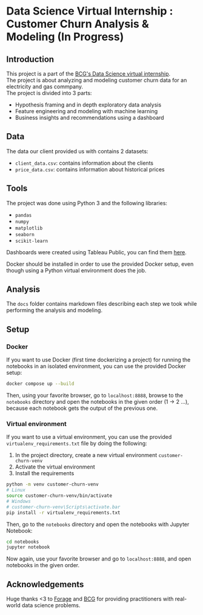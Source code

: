 # Data Science Virtual Internship : Customer Churn Analysis & Modeling (In Progress)

## Introduction

This project is a part of the [BCG's Data Science virtual internship](https://www.theforage.com/virtual-internships/prototype/Tcz8gTtprzAS4xSoK/Data-Science-Virtual-Experience-Program).  
The project is about analyzing and modeling customer churn data for an electricity and gas commpany.  
The project is divided into 3 parts:

- Hypothesis framing and in depth exploratory data analysis
- Feature engineering and modeling with machine learning
- Business insights and recommendations using a dashboard

## Data

The data our client provided us with contains 2 datasets:

- `client_data.csv`: contains information about the clients
- `price_data.csv`: contains information about historical prices

## Tools

The project was done using Python 3 and the following libraries:

- `pandas`
- `numpy`
- `matplotlib`
- `seaborn`
- `scikit-learn`

Dashboards were created using Tableau Public, you can find them [here](https://public.tableau.com/).

Docker should be installed in order to use the provided Docker setup, even though using a Python virtual environment does the job.

## Analysis

The `docs` folder contains markdown files describing each step we took while performing the analysis and modeling.

## Setup

### Docker

If you want to use Docker (first time dockerizing a project) for running the notebooks in an isolated environment, you can use the provided Docker setup:

```bash
docker compose up --build
```

Then, using your favorite browser, go to `localhost:8888`, browse to the `notebooks` directory and open the notebooks in the given order (1 -> 2 ...), because each notebook gets the output of the previous one.

### Virtual environment

If you want to use a virtual environment, you can use the provided `virtualenv_requirements.txt` file by doing the following:

1. In the project directory, create a new virtual environment `customer-churn-venv`
2. Activate the virtual environment
3. Install the requirements

```bash
python -m venv customer-churn-venv
# Linux
source customer-churn-venv/bin/activate
# Windows
# customer-churn-venv\Scripts\activate.bar
pip install -r virtualenv_requirements.txt
```

Then, go to the `notebooks` directory and open the notebooks with Jupyter Notebook:

```bash
cd notebooks
jupyter notebook
```

Now again, use your favorite browser and go to `localhost:8888`, and open notebooks in the given order.

## Acknowledgements

Huge thanks <3 to [Forage](https://www.theforage.com/) and [BCG](https://www.bcg.com/) for providing practitioners with real-world data science problems.
